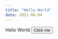 ```yaml
---
title: "Hello World"
date: 2021-06-04
---
```

Hello World
 <button onclick="myFunction()">Click me</button> 
